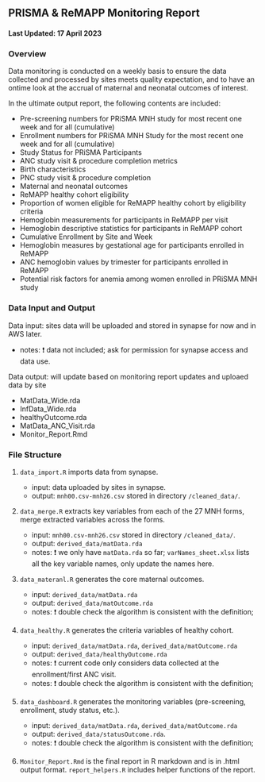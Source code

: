## PRISMA & ReMAPP Monitoring Report
#### Last Updated: 17 April 2023


### Overview

Data monitoring is conducted on a weekly basis to ensure the data collected and processed by sites meets quality expectation, 
and to have an ontime look at the accrual of maternal and neonatal outcomes of interest. 

In the ultimate output report, the following contents are included:
- Pre-screening numbers for PRiSMA MNH study for most recent one week and for all (cumulative)
- Enrollment numbers for PRiSMA MNH Study for the most recent one week and for all (cumulative)
- Study Status for PRiSMA Participants
- ANC study visit & procedure completion metrics
- Birth characteristics
- PNC study visit & procedure completion
- Maternal and neonatal outcomes
- ReMAPP healthy cohort eligibility
- Proportion of women eligible for ReMAPP healthy cohort by eligibility criteria
- Hemoglobin measurements for participants in ReMAPP per visit
- Hemoglobin descriptive statistics for participants in ReMAPP cohort
- Cumulative Enrollment by Site and Week
- Hemoglobin measures by gestational age for participants enrolled in ReMAPP
- ANC hemoglobin values by trimester for participants enrolled in ReMAPP
- Potential risk factors for anemia among women enrolled in PRiSMA MNH study



### Data Input and Output

Data input: sites data will be uploaded and stored in synapse for now and in AWS later. 
   - notes: :heavy_exclamation_mark: data not included; ask for permission for synapse access and data use.

Data output: will update based on monitoring report updates and uploaed data by site

- MatData_Wide.rda
- InfData_Wide.rda
- healthyOutcome.rda
- MatData_ANC_Visit.rda
- Monitor_Report.Rmd

### File Structure

1. `data_import.R` imports data from synapse.
   - input: data uploaded by sites in synapse.
   - output: `mnh00.csv-mnh26.csv` stored in directory `/cleaned_data/`.
   
2. `data_merge.R` extracts key variables from each of the 27 MNH forms, merge extracted variables across the forms.
   - input: `mnh00.csv-mnh26.csv` stored in directory `/cleaned_data/`.
   - output: `derived_data/matData.rda`
   - notes: :heavy_exclamation_mark: we only have `matData.rda` so far;
   `varNames_sheet.xlsx` lists all the key variable names, only update the names here.
   
3. `data_materanl.R` generates the core maternal outcomes.
   - input: `derived_data/matData.rda` 
   - output: `derived_data/matOutcome.rda`
   - notes: :heavy_exclamation_mark: double check the algorithm is consistent with the definition; 

4. `data_healthy.R` generates the criteria variables of healthy cohort.
   - input: `derived_data/matData.rda`, `derived_data/matOutcome.rda`
   - output: `derived_data/healthyOutcome.rda`
   - notes: :heavy_exclamation_mark: current code only considers data collected at the enrollment/first ANC visit.
   - notes: :heavy_exclamation_mark: double check the algorithm is consistent with the definition; 
   
5. `data_dashboard.R` generates the monitoring variables (pre-screening, enrollment, study status, etc.).
   - input: `derived_data/matData.rda`, `derived_data/matOutcome.rda`
   - output: `derived_data/statusOutcome.rda`.
   - notes: :heavy_exclamation_mark: double check the algorithm is consistent with the definition; 
   
6. `Monitor_Report.Rmd` is the final report in R markdown and is in .html output format. `report_helpers.R` includes helper functions of the report.
